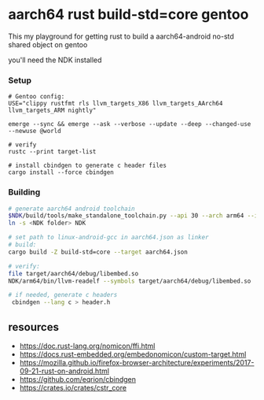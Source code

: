 # aarch64 rust build-std=core gentoo

This my playground for getting rust to build a aarch64-android no-std shared 
object on gentoo

you'll need the NDK installed

### Setup
```
# Gentoo config:
USE="clippy rustfmt rls llvm_targets_X86 llvm_targets_AArch64 llvm_targets_ARM nightly"

emerge --sync && emerge --ask --verbose --update --deep --changed-use --newuse @world

# verify
rustc --print target-list  

# install cbindgen to generate c header files
cargo install --force cbindgen
```

### Building

```bash
# generate aarch64 android toolchain
$NDK/build/tools/make_standalone_toolchain.py --api 30 --arch arm64 --install-dir NDK/arm64
ln -s <NDK folder> NDK

# set path to linux-android-gcc in aarch64.json as linker
# build:
cargo build -Z build-std=core --target aarch64.json

# verify:
file target/aarch64/debug/libembed.so
NDK/arm64/bin/llvm-readelf --symbols target/aarch64/debug/libembed.so | grep foo

# if needed, generate c headers
 cbindgen --lang c > header.h
```

## resources
 - https://doc.rust-lang.org/nomicon/ffi.html
 - https://docs.rust-embedded.org/embedonomicon/custom-target.html
 - https://mozilla.github.io/firefox-browser-architecture/experiments/2017-09-21-rust-on-android.html
 - https://github.com/eqrion/cbindgen
 - https://crates.io/crates/cstr_core 

